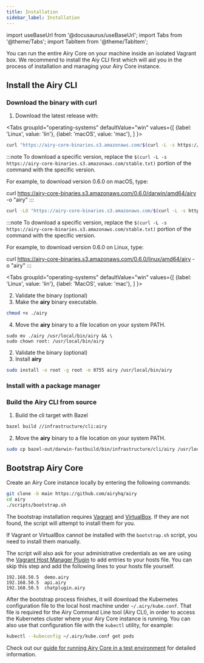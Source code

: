 ```yaml
---
title: Installation
sidebar_label: Installation
---
```


import useBaseUrl from '@docusaurus/useBaseUrl';
import Tabs from '@theme/Tabs';
import TabItem from '@theme/TabItem';

You can run the entire Airy Core on your machine inside an isolated Vagrant box. We recommend to install the Aiy CLI first which will aid you in the process of installation and managing your Airy Core instance.

## Install the Airy CLI

### Download the binary with curl

1. Download the latest release with:

<Tabs
groupId="operating-systems"
defaultValue="win"
values={[
{label: 'Linux', value: 'lin'},
{label: 'macOS', value: 'mac'},
]
}>
<TabItem value="mac">

```bash
curl "https://airy-core-binaries.s3.amazonaws.com/$(curl -L -s https://airy-core-binaries.s3.amazonaws.com/stable.txt)/darwin/amd64/airy" -o "airy"
```

:::note
To download a specific version, replace the `$(curl -L -s https://airy-core-binaries.s3.amazonaws.com/stable.txt)` portion of the command with the specific version.

For example, to download version 0.6.0 on macOS, type:

curl https://airy-core-binaries.s3.amazonaws.com/0.6.0/darwin/amd64/airy -o "airy"
:::
</TabItem>

<TabItem value="lin">

```bash
curl -LO "https://airy-core-binaries.s3.amazonaws.com/$(curl -L -s https://airy-core-binaries.s3.amazonaws.com/stable.txt)/linux/amd64/airy" -o "airy"
```

:::note
To download a specific version, replace the `$(curl -L -s https://airy-core-binaries.s3.amazonaws.com/stable.txt)` portion of the command with the specific version.

For example, to download version 0.6.0 on Linux, type:

curl https://airy-core-binaries.s3.amazonaws.com/0.6.0/linux/amd64/airy -o "airy"
:::
</TabItem>

</Tabs>

<Tabs
groupId="operating-systems"
defaultValue="win"
values={[
{label: 'Linux', value: 'lin'},
{label: 'MacOS', value: 'mac'},
]
}>

<TabItem value="mac">

2. Validate the binary (optional)
3. Make the **airy** binary executable.

```bash
chmod +x ./airy
```

4. Move the **airy** binary to a file location on your system PATH.

```
sudo mv ./airy /usr/local/bin/airy && \
sudo chown root: /usr/local/bin/airy
```

</TabItem>

<TabItem value="lin">

2. Validate the binary (optional)
3. Install **airy**

```bash
sudo install -o root -g root -m 0755 airy /usr/local/bin/airy
```

</TabItem>
</Tabs>

### Install with a package manager

### Build the Airy CLI from source

1. Build the cli target with Bazel

```bash
bazel build //infrastructure/cli:airy
```

2. Move the **airy** binary to a file location on your system PATH.

```bash
sudo cp bazel-out/darwin-fastbuild/bin/infrastructure/cli/airy /usr/local/bin/airy
```

## Bootstrap Airy Core

Create an Airy Core instance locally by entering the following commands:

```bash
git clone -b main https://github.com/airyhq/airy
cd airy
./scripts/bootstrap.sh
```

The bootstrap installation requires
[Vagrant](https://www.vagrantup.com/downloads) and
[VirtualBox](https://www.virtualbox.org/wiki/Downloads). If they are not found,
the script will attempt to install them for you.

If Vagrant or VirtualBox cannot be installed with the `bootstrap.sh` script, you
need to install them manually.

The script will also ask for your administrative credentials as we are using the
[Vagrant Host Manager
Plugin](https://github.com/devopsgroup-io/vagrant-hostmanager) to add entries to
your hosts file. You can skip this step and add the following lines to your
hosts file yourself.

```
192.168.50.5  demo.airy
192.168.50.5  api.airy
192.168.50.5  chatplugin.airy
```

After the bootstrap process finishes, it will download the Kubernetes
configuration file to the local host machine under `~/.airy/kube.conf`. That
file is required for the Airy Command Line tool (Airy CLI), in order to access
the Kubernetes cluster where your Airy Core instance is running. You can also
use that configuration file with the `kubectl` utility, for example:

```sh
kubectl --kubeconfig ~/.airy/kube.conf get pods
```

Check out our [guide for running Airy Core in a test
environment](getting-started/deployment/vagrant.md) for detailed information.
